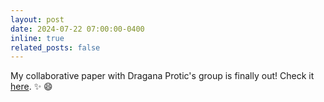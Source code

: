 ```yaml
---
layout: post
date: 2024-07-22 07:00:00-0400
inline: true
related_posts: false
---
```


My collaborative paper with Dragana Protic's group is finally out! Check it [here](https://www.mdpi.com/1422-0067/25/14/7949). :sparkles: :smile:
